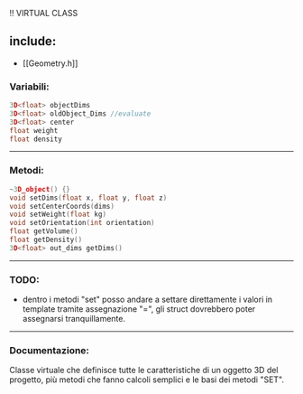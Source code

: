 
!! VIRTUAL CLASS
## include:
- [[Geometry.h]]
### Variabili:
```cpp
3D<float> objectDims
3D<float> oldObject_Dims //evaluate
3D<float> center
float weight
float density
```
---
### Metodi:
```cpp
~3D_object() {}
void setDims(float x, float y, float z)
void setCenterCoords(dims)
void setWeight(float kg)
void setOrientation(int orientation)
float getVolume()
float getDensity()
3D<float> out_dims getDims()
```
---
### TODO:
* dentro i metodi "set" posso andare a settare direttamente i valori in template tramite assegnazione "=", gli struct dovrebbero poter assegnarsi tranquillamente.
---
### Documentazione: 
Classe virtuale che definisce tutte le caratteristiche di un oggetto 3D del progetto, più metodi che fanno calcoli semplici e le basi dei metodi "SET".